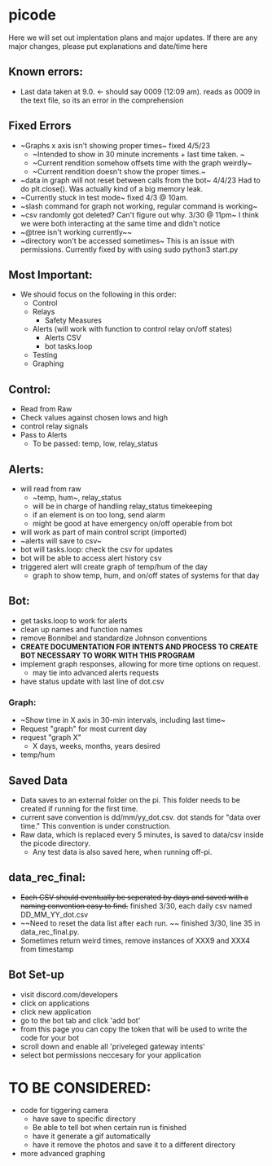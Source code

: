 # picode


Here we will set out implentation plans and major updates.
If there are any major changes, please put explanations and date/time here


## Known errors:

- Last data taken at 9.0. <- should say 0009 (12:09 am). reads as 0009 in the text file, so its an error in the comprehension

    
## Fixed Errors
- ~Graphs x axis isn't showing proper times~ fixed 4/5/23
    - ~Intended to show in 30 minute increments + last time taken. ~
    - ~Current rendition somehow offsets time with the graph weirdly~
    - ~Current rendition doesn't show the proper times.~
- ~data in graph will not reset between calls from the bot~ 4/4/23 Had to do plt.close(). Was actually kind of a big memory leak.
- ~Currently stuck in test mode~ fixed 4/3 @ 10am.
- ~slash command for graph not working, regular command is working~
- ~csv randomly got deleted? Can't figure out why. 3/30 @ 11pm~ I think we were both interacting at the same time and didn't notice
- ~@tree isn't working currently~~
- ~directory won't be accessed sometimes~ This is an issue with permissions. Currently fixed by with using sudo python3 start.py

## Most Important:
- We should focus on the following in this order:
    - Control
    - Relays
        - Safety Measures
    - Alerts (will work with function to control relay on/off states)
        - Alerts CSV
        - bot tasks.loop
    - Testing
    - Graphing

## Control:
- Read from Raw
- Check values against chosen lows and high
- control relay signals
- Pass to Alerts
    - To be passed: temp, low, relay_status


## Alerts:
- will read from raw
    - ~temp, hum~, relay_status
    - will be in charge of handling relay_status timekeeping
    - if an element is on too long, send alarm
    - might be good at have emergency on/off operable from bot
- will work as part of main control script (imported)
- ~alerts will save to csv~
- bot will tasks.loop: check the csv for updates
- bot will be able to access alert history csv
- triggered alert will create graph of temp/hum of the day
    - graph to show temp, hum, and on/off states of systems for that day


## Bot:
- get tasks.loop to work for alerts
- clean up names and function names
- remove Bonnibel and standardize Johnson conventions
- **CREATE DOCUMENTATION FOR INTENTS AND PROCESS TO CREATE BOT NECESSARY TO WORK WITH THIS PROGRAM**
- implement graph responses, allowing for more time options on request. 
    - may tie into advanced alerts requests
- have status update with last line of dot.csv

### Graph:
- ~Show time in X axis in 30-min intervals, including last time~
- Request "graph" for most current day
- request "graph X"    
    - X days, weeks, months, years desired               
- temp/hum


## Saved Data
- Data saves to an external folder on the pi. This folder needs to be created if running for the first time.
- current save convention is dd/mm/yy_dot.csv. dot stands for "data over time." This convention is under construction.
- Raw data, which is replaced every 5 minutes, is saved to data/csv inside the picode directory. 
    - Any test data is also saved here, when running off-pi.


## data_rec_final:
- ~~Each CSV should eventually be seperated by days and saved with a naming convention easy to find.~~ finished 3/30, each daily csv named DD_MM_YY_dot.csv
- ~~Need to reset the data list after each run. ~~  finished 3/30, line 35 in data_rec_final.py. 
- Sometimes return weird times, remove instances of XXX9 and XXX4 from timestamp

## Bot Set-up
- visit discord.com/developers
- click on applications
- click new application
- go to the bot tab and click 'add bot'
- from this page you can copy the token that will be used to write the code for your bot
- scroll down and enable all 'priveleged gateway intents'
- select bot permissions neccesary for your application

# TO BE CONSIDERED:
- code for tiggering camera
   - have save to specific directory
   - Be able to tell bot when certain run is finished
   - have it generate a gif automatically
   - have it remove the photos and save it to a different directory
- more advanced graphing



    




